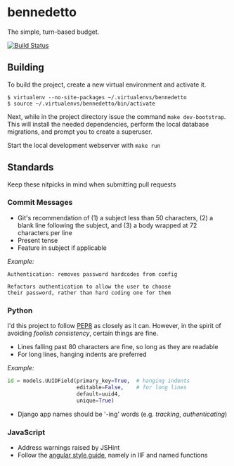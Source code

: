 # bennedetto

The simple, turn-based budget.

[![Build Status](https://travis-ci.org/arecker/bennedetto.svg)](https://travis-ci.org/arecker/bennedetto)

## Building

To build the project, create a new virtual environment and activate it.

    $ virtualenv --no-site-packages ~/.virtualenvs/bennedetto
    $ source ~/.virtualenvs/bennedetto/bin/activate

Next, while in the project directory issue the command `make dev-bootstrap`.  This will install the needed dependencies, perform the local database migrations, and prompt you to create a superuser.

Start the local development webserver with `make run`

## Standards

Keep these nitpicks in mind when submitting pull requests

### Commit Messages

* Git's recommendation of (1) a subject less than 50 characters, (2) a blank line following the subject, and (3) a body wrapped at 72 characters per line
* Present tense
* Feature in subject if applicable

_Example:_

    Authentication: removes password hardcodes from config

    Refactors authentication to allow the user to choose
    their password, rather than hard coding one for them

### Python

I'd this project to follow [PEP8](https://www.python.org/dev/peps/pep-0008/) as closely as it can.  However, in the spirit of avoiding _foolish consistency_, certain things are fine.

* Lines falling past 80 characters are fine, so long as they are readable
* For long lines, hanging indents are preferred

_Example:_

```python
id = models.UUIDField(primary_key=True,  # hanging indents
                      editable=False,    # for long lines
                      default=uuid4,
                      unique=True)
```

* Django app names should be '-ing' words (e.g. _tracking_, _authenticating_)

### JavaScript

* Address warnings raised by JSHint
* Follow the [angular style guide](https://github.com/johnpapa/angular-styleguide), namely in IIF and named functions
